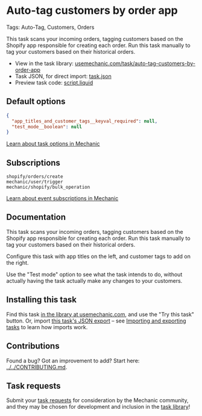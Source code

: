 # Auto-tag customers by order app

Tags: Auto-Tag, Customers, Orders

This task scans your incoming orders, tagging customers based on the Shopify app responsible for creating each order. Run this task manually to tag your customers based on their historical orders.

* View in the task library: [usemechanic.com/task/auto-tag-customers-by-order-app](https://usemechanic.com/task/auto-tag-customers-by-order-app)
* Task JSON, for direct import: [task.json](../../tasks/auto-tag-customers-by-order-app.json)
* Preview task code: [script.liquid](./script.liquid)

## Default options

```json
{
  "app_titles_and_customer_tags__keyval_required": null,
  "test_mode__boolean": null
}
```

[Learn about task options in Mechanic](https://docs.usemechanic.com/article/471-task-options)

## Subscriptions

```liquid
shopify/orders/create
mechanic/user/trigger
mechanic/shopify/bulk_operation
```

[Learn about event subscriptions in Mechanic](https://docs.usemechanic.com/article/408-subscriptions)

## Documentation

This task scans your incoming orders, tagging customers based on the Shopify app responsible for creating each order. Run this task manually to tag your customers based on their historical orders.

Configure this task with app titles on the left, and customer tags to add on the right.

Use the "Test mode" option to see what the task intends to do, without actually having the task actually make any changes to your customers.

## Installing this task

Find this task [in the library at usemechanic.com](https://usemechanic.com/task/auto-tag-customers-by-order-app), and use the "Try this task" button. Or, import [this task's JSON export](../../tasks/auto-tag-customers-by-order-app.json) – see [Importing and exporting tasks](https://docs.usemechanic.com/article/505-importing-and-exporting-tasks) to learn how imports work.

## Contributions

Found a bug? Got an improvement to add? Start here: [../../CONTRIBUTING.md](../../CONTRIBUTING.md).

## Task requests

Submit your [task requests](https://mechanic.canny.io/task-requests) for consideration by the Mechanic community, and they may be chosen for development and inclusion in the [task library](https://tasks.mechanic.dev/)!
